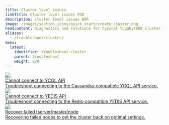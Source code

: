 ```yaml
---
title: Cluster level issues
linkTitle: Cluster level issues FOO
description: Cluster level issues BAR
image: /images/section_icons/quick_start/create_cluster.png
headcontent: Diagnostics and solutions for typical YugabyteDB cluster issues.
aliases:
  - /troubleshoot/cluster/
menu:
  latest:
    identifier: troubleshoot-cluster
    parent: troubleshoot
    weight: 820
---
```


<div class="row">
  <div class="col-12 col-md-6 col-lg-12 col-xl-6">
    <a class="section-link icon-offset" href="connect-ycql">
      <div class="head">
        <img class="icon" src="/images/section_icons/troubleshoot/troubleshoot.png" aria-hidden="true" />
        <div class="title">Cannot connect to YCQL API</div>
      </div>
      <div class="body">
        Troubleshoot connecting to the Cassandra-compatible YCQL API service.
      </div>
    </a>
  </div>

  <div class="col-12 col-md-6 col-lg-12 col-xl-6">
    <a class="section-link icon-offset" href="connect-yedis">
      <div class="head">
        <img class="icon" src="/images/section_icons/troubleshoot/troubleshoot.png" aria-hidden="true" />
        <div class="title">Cannot connect to YEDIS API</div>
      </div>
      <div class="body">
        Troubleshoot connecting to the Redis-compatible YEDIS API service.
      </div>
    </a>
  </div>
</div>

<div class="row">
  <div class="col-12 col-md-6 col-lg-12 col-xl-6">
    <a class="section-link icon-offset" href="recover-server">
      <div class="head">
        <img class="icon" src="/images/section_icons/troubleshoot/troubleshoot.png" aria-hidden="true" />
        <div class="title">Recover failed tserver/master/node</div>
      </div>
      <div class="body">
        Recovering failed nodes to get the cluster back on optimal settings.
      </div>
    </a>
  </div>
</div>
